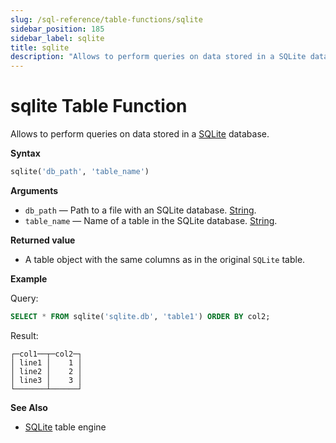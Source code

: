 ```yaml
---
slug: /sql-reference/table-functions/sqlite
sidebar_position: 185
sidebar_label: sqlite
title: sqlite
description: "Allows to perform queries on data stored in a SQLite database."
---
```


# sqlite Table Function

Allows to perform queries on data stored in a [SQLite](../../engines/database-engines/sqlite.md) database.

**Syntax**

```sql
sqlite('db_path', 'table_name')
```

**Arguments**

- `db_path` — Path to a file with an SQLite database. [String](../../sql-reference/data-types/string.md).
- `table_name` — Name of a table in the SQLite database. [String](../../sql-reference/data-types/string.md).

**Returned value**

- A table object with the same columns as in the original `SQLite` table.

**Example**

Query:

``` sql
SELECT * FROM sqlite('sqlite.db', 'table1') ORDER BY col2;
```

Result:

``` text
┌─col1──┬─col2─┐
│ line1 │    1 │
│ line2 │    2 │
│ line3 │    3 │
└───────┴──────┘
```

**See Also**

- [SQLite](../../engines/table-engines/integrations/sqlite.md) table engine
